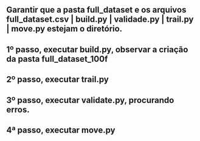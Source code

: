 ## Garantir que a pasta full_dataset e os arquivos full_dataset.csv | build.py | validade.py | trail.py | move.py estejam o diretório.

## 1º passo, executar build.py, observar a criação da pasta full_dataset_100f

## 2º passo, executar trail.py

## 3º passo, executar validate.py, procurando erros.

## 4ª passo, executar move.py